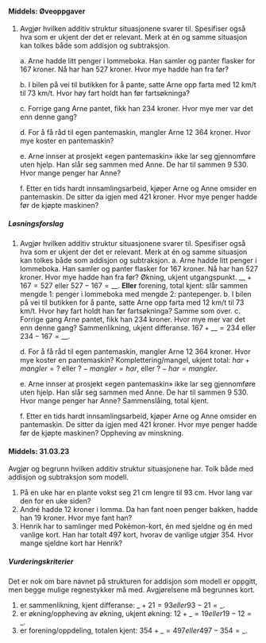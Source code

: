 #### Middels:  Øveoppgaver

1. Avgjør hvilken additiv struktur situasjonene svarer til. Spesifiser
   også hva som er ukjent der det er relevant. Merk at én og samme
   situasjon kan tolkes både som addisjon og subtraksjon.

   a. Arne hadde litt penger i lommeboka. Han samler og panter flasker
   for 167 kroner. Nå har han 527 kroner. Hvor mye hadde han fra
   før?

   b. I bilen på vei til butikken for å pante, satte Arne opp farta
   med 12 km/t til 73 km/t. Hvor høy fart holdt han før
   fartsøkninga?

   c. Forrige gang Arne pantet, fikk han 234 kroner. Hvor mye mer var
   det enn denne gang?

   d. For å få råd til egen pantemaskin, mangler Arne 12 364 kroner.
   Hvor mye koster en pantemaskin?

   e. Arne innser at prosjekt «egen pantemaskin» ikke lar seg
   gjennomføre uten hjelp. Han slår seg sammen med Anne. De har til
   sammen 9 530. Hvor mange penger har Anne?

   f. Etter en tids hardt innsamlingsarbeid, kjøper Arne og Anne
   omsider en pantemaskin. De sitter da igjen med 421 kroner. Hvor
   mye penger hadde før de kjøpte maskinen?

##### Løsningsforslag

1. Avgjør hvilken additiv struktur situasjonene svarer til. Spesifiser
   også hva som er ukjent der det er relevant. Merk at én og samme
   situasjon kan tolkes både som addisjon og subtraksjon.
   a. Arne hadde litt penger i lommeboka. Han samler og panter flasker for 167 kroner. Nå har han 527 kroner. Hvor mye hadde han fra før? Økning, ukjent utgangspunkt. $\_\_ + 167 = 527$ eller $527 - 167 = \_\_$. **Eller** forening, total kjent: slår sammen mengde 1: penger i lommeboka med mengde 2: pantepenger.
   b. I bilen på vei til butikken for å pante, satte Arne opp farta med 12 km/t til 73 km/t. Hvor høy fart holdt han før fartsøkninga? Samme som over.
   c. Forrige gang Arne pantet, fikk han 234 kroner. Hvor mye mer var det
   enn denne gang? Sammenlikning, ukjent differanse. $167 + \_\_ = 234$
   eller $234 - 167 = \_\_$.

   d. For å få råd til egen pantemaskin, mangler Arne 12 364 kroner. Hvor mye koster en pantemaskin? Komplettering/mangel, ukjent total: $har + mangler = ?$ eller $? - mangler = har$, eller $? - har = mangler$.

   e. Arne innser at prosjekt «egen pantemaskin» ikke lar seg gjennomføre uten hjelp. Han slår seg sammen med Anne. De har til sammen 9 530. Hvor mange penger har Anne? Sammenslåing, total kjent.

   f. Etter en tids hardt innsamlingsarbeid, kjøper Arne og Anne omsider en pantemaskin. De sitter da igjen med 421 kroner. Hvor mye penger hadde før de kjøpte maskinen? Oppheving av minskning.

#### Middels:  31.03.23

Avgjør og begrunn hvilken additiv struktur situasjonene har. Tolk både med addisjon og subtraksjon som modell.

1. På en uke har en plante vokst seg 21 cm lengre til 93 cm. Hvor lang var den for en uke siden?
2. André hadde 12 kroner i lomma. Da han fant noen penger bakken, hadde han 19 kroner. Hvor mye fant han?
3. Henrik har to samlinger med Pokémon-kort, én med sjeldne og én med vanlige kort. Han har totalt 497 kort, hvorav de vanlige utgjør 354. Hvor mange sjeldne kort har Henrik?

##### Vurderingskriterier

Det er nok om bare navnet på strukturen for addisjon som modell er oppgitt, men begge mulige regnestykker må med. Avgjørelsene må begrunnes kort.

1. er sammenlikning, kjent differanse: $\_+21=93 eller 93-21=\_$.
2. er økning/oppheving av økning, ukjent økning: $12+\_=19 eller 19-12=\_$.
3. er forening/oppdeling, totalen kjent: $354+\_=497 eller 497-354=\_$.

